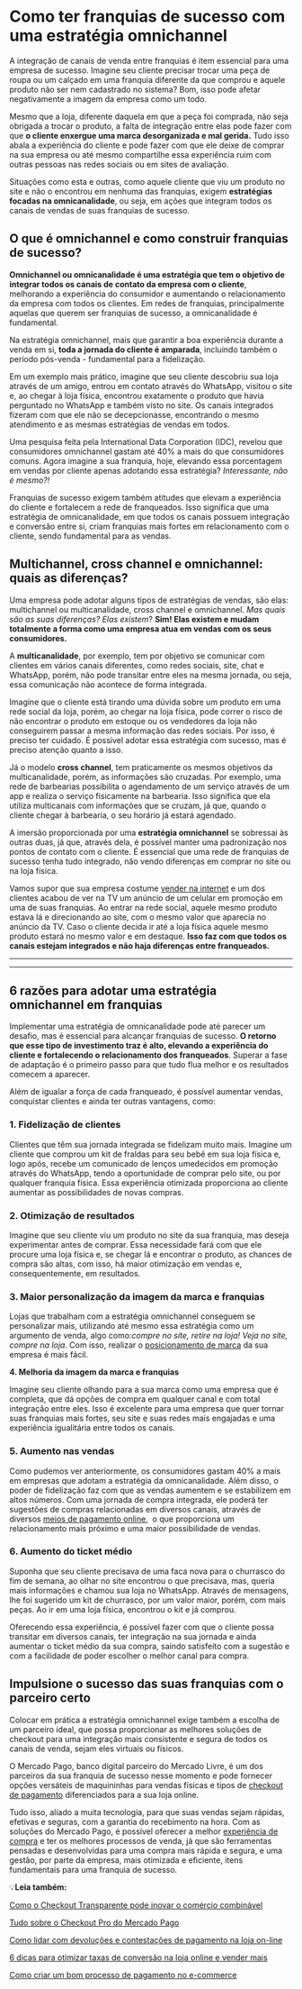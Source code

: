 # Como ter franquias de sucesso com uma estratégia omnichannel

A integração de canais de venda entre franquias é item essencial para uma empresa de sucesso. Imagine seu cliente precisar trocar uma peça de roupa ou um calçado em uma franquia diferente da que comprou e aquele produto não ser nem cadastrado no sistema? Bom, isso pode afetar negativamente a imagem da empresa como um todo.

Mesmo que a loja, diferente daquela em que a peça foi comprada, não seja obrigada a trocar o produto, a falta de integração entre elas pode fazer com que **o cliente enxergue uma marca desorganizada e mal gerida.** Tudo isso abala a experiência do cliente e pode fazer com que ele deixe de comprar na sua empresa ou até mesmo compartilhe essa experiência ruim com outras pessoas nas redes sociais ou em sites de avaliação.

Situações como esta e outras, como aquele cliente que viu um produto no site e não o encontrou em nenhuma das franquias, exigem **estratégias focadas na omnicanalidade**, ou seja, em ações que integram todos os canais de vendas de suas franquias de sucesso.

## **O que é omnichannel e como construir franquias de sucesso?**

**Omnichannel ou omnicanalidade é uma estratégia que tem o objetivo de integrar todos os canais de contato da empresa com o cliente**, melhorando a experiência do consumidor e aumentando o relacionamento da empresa com todos os clientes. Em redes de franquias, principalmente aquelas que querem ser franquias de sucesso, a omnicanalidade é fundamental.

Na estratégia omnichannel, mais que garantir a boa experiência durante a venda em si, **toda a jornada do cliente é amparada**, incluindo também o período pós-venda - fundamental para a fidelização.

Em um exemplo mais prático, imagine que seu cliente descobriu sua loja através de um amigo, entrou em contato através do WhatsApp, visitou o site e, ao chegar à loja física, encontrou exatamente o produto que havia perguntado no WhatsApp e também visto no site. Os canais integrados fizeram com que ele não se decepcionasse, encontrando o mesmo atendimento e as mesmas estratégias de vendas em todos.

Uma pesquisa feita pela International Data Corporation (IDC), revelou que consumidores omnichannel gastam até 40% a mais do que consumidores comuns. Agora imagine a sua franquia, hoje, elevando essa porcentagem em vendas por cliente apenas adotando essa estratégia? *Interessante, não é mesmo?!*

Franquias de sucesso exigem também atitudes que elevam a experiência do cliente e fortalecem a rede de franqueados. Isso significa que uma estratégia de omnicanalidade, em que todos os canais possuem integração e conversão entre si, criam franquias mais fortes em relacionamento com o cliente, sendo fundamental para as vendas.

## **Multichannel, cross channel e omnichannel: quais as diferenças?**

Uma empresa pode adotar alguns tipos de estratégias de vendas, são elas: multichannel ou multicanalidade, cross channel e omnichannel. *Mas quais são as suas diferenças? Elas existem*? **Sim! Elas existem e mudam totalmente a forma como uma empresa atua em vendas com os seus consumidores.**

A **multicanalidade**, por exemplo, tem por objetivo se comunicar com clientes em vários canais diferentes, como redes sociais, site, chat e WhatsApp, porém, não pode transitar entre eles na mesma jornada, ou seja, essa comunicação não acontece de forma integrada.

Imagine que o cliente está tirando uma dúvida sobre um produto em uma rede social da loja, porém, ao chegar na loja física, pode correr o risco de não encontrar o produto em estoque ou os vendedores da loja não conseguirem passar a mesma informação das redes sociais. Por isso, é preciso ter cuidado. É possível adotar essa estratégia com sucesso, mas é preciso atenção quanto a isso.

Já o modelo **cross channel**, tem praticamente os mesmos objetivos da multicanalidade, porém, as informações são cruzadas. Por exemplo, uma rede de barbearias possibilita o agendamento de um serviço através de um app e realiza o serviço fisicamente na barbearia. Isso significa que ela utiliza multicanais com informações que se cruzam, já que, quando o cliente chegar à barbearia, o seu horário já estará agendado.

A imersão proporcionada por uma **estratégia omnichannel** se sobressai às outras duas, já que, através dela, é possível manter uma padronização nos pontos de contato com o cliente. É essencial que uma rede de franquias de sucesso tenha tudo integrado, não vendo diferenças em comprar no site ou na loja física.

Vamos supor que sua empresa costume [vender na internet](https://meubolso.mercadopago.com.br/6-motivos-para-utilizar-uma-plataforma-de-e-commerce-ao-vender-pela-internet) e um dos clientes acabou de ver na TV um anúncio de um celular em promoção em uma de suas franquias. Ao entrar na rede social, aquele mesmo produto estava lá e direcionando ao site, com o mesmo valor que aparecia no anúncio da TV. Caso o cliente decida ir até a loja física aquele mesmo produto estará no mesmo valor e em destaque. **Isso faz com que todos os canais estejam integrados e não haja diferenças entre franqueados.**

****

****

## **6 razões para adotar uma estratégia omnichannel em franquias**

Implementar uma estratégia de omnicanalidade pode até parecer um desafio, mas é essencial para alcançar franquias de sucesso. **O retorno que esse tipo de investimento traz é alto, elevando a experiência do cliente e fortalecendo o relacionamento dos franqueados**. Superar a fase de adaptação é o primeiro passo para que tudo flua melhor e os resultados comecem a aparecer.

Além de igualar a força de cada franqueado, é possível aumentar vendas, conquistar clientes e ainda ter outras vantagens, como:

### **1. Fidelização de clientes**

Clientes que têm sua jornada integrada se fidelizam muito mais. Imagine um cliente que comprou um kit de fraldas para seu bebê em sua loja física e, logo após, recebe um comunicado de lenços umedecidos em promoção através do WhatsApp, tendo a oportunidade de comprar pelo site, ou por qualquer franquia física. Essa experiência otimizada proporciona ao cliente aumentar as possibilidades de novas compras.

### **2. Otimização de resultados**

Imagine que seu cliente viu um produto no site da sua franquia, mas deseja experimentar antes de comprar. Essa necessidade fará com que ele procure uma loja física e, se chegar lá e encontrar o produto, as chances de compra são altas, com isso, há maior otimização em vendas e, consequentemente, em resultados.

### **3. Maior personalização da imagem da marca e franquias**

Lojas que trabalham com a estratégia omnichannel conseguem se personalizar mais, utilizando até mesmo essa estratégia como um argumento de venda, algo como:*compre no site, retire na loja!* *Veja no site, compre na loja.* Com isso, realizar o [posicionamento de marca](https://meubolso.mercadopago.com.br/como-criar-posicionamento-de-marca-para-empresa) da sua empresa é mais fácil.

**4. Melhoria da imagem da marca e franquias** 

Imagine seu cliente olhando para a sua marca como uma empresa que é completa, que dá opções de compra em qualquer canal e com total integração entre eles. Isso é excelente para uma empresa que quer tornar suas franquias mais fortes, seu site e suas redes mais engajadas e uma experiência igualitária entre todos os canais.

### **5. Aumento nas vendas**

Como pudemos ver anteriormente, os consumidores gastam 40% a mais em empresas que adotam a estratégia da omnicanalidade. Além disso, o poder de fidelização faz com que as vendas aumentem e se estabilizem em altos números. Com uma jornada de compra integrada, ele poderá ter sugestões de compras relacionadas em diversos canais, através de diversos [meios de pagamento online](https://meubolso.mercadopago.com.br/meios-de-pagamento-online-como-impactam-a-taxa-de-aprovacao-na-sua-loja),  o que proporciona um relacionamento mais próximo e uma maior possibilidade de vendas.

### **6. Aumento do ticket médio**

Suponha que seu cliente precisava de uma faca nova para o churrasco do fim de semana, ao olhar no site encontrou o que precisava, mas, queria mais informações e chamou sua loja no WhatsApp. Através de mensagens, lhe foi sugerido um kit de churrasco, por um valor maior, porém, com mais peças. Ao ir em uma loja física, encontrou o kit e já comprou.

Oferecendo essa experiência, é possível fazer com que o cliente possa transitar em diversos canais, ter integração na sua jornada e ainda aumentar o ticket médio da sua compra, saindo satisfeito com a sugestão e com a facilidade de poder escolher o melhor canal para compra.

## **Impulsione o sucesso das suas franquias com o parceiro certo**

Colocar em prática a estratégia omnichannel exige também a escolha de um parceiro ideal, que possa proporcionar as melhores soluções de checkout para uma integração mais consistente e segura de todos os canais de venda, sejam eles virtuais ou físicos.

O Mercado Pago, banco digital parceiro do Mercado Livre, é um dos parceiros da sua franquia de sucesso nesse momento e pode fornecer opções versáteis de maquininhas para vendas físicas e tipos de [checkout de pagamento](https://meubolso.mercadopago.com.br/checkout-de-pagamento-certo-para-empresa) diferenciados para a sua loja online.

Tudo isso, aliado a muita tecnologia, para que suas vendas sejam rápidas, efetivas e seguras, com a garantia do recebimento na hora. Com as soluções do Mercado Pago, é possível oferecer a melhor [experiência de compra](https://meubolso.mercadopago.com.br/6-passos-para-facilitar-a-experiencia-de-compra-no-seu-site) e ter os melhores processos de venda, já que são ferramentas pensadas e desenvolvidas para uma compra mais rápida e segura, e uma gestão, por parte da empresa, mais otimizada e eficiente, itens fundamentais para uma franquia de sucesso.

💡**Leia também:**

[Como o Checkout Transparente pode inovar o comércio combinável](https://meubolso.mercadopago.com.br/checkout-transparente-comercio-combinavel)

[Tudo sobre o Checkout Pro do Mercado Pago](https://meubolso.mercadopago.com.br/o-que-e-o-checkout-mercado-pago)

[Como lidar com devoluções e contestações de pagamento na loja on-line](https://meubolso.mercadopago.com.br/como-lidar-com-devolucoes-e-contestacoes-de-pagamento-na-sua-loja-on-line)

[6 dicas para otimizar taxas de conversão na loja online e vender mais](https://meubolso.mercadopago.com.br/6-dicas-para-otimizar-taxas-de-conversao-na-loja-online-e-vender-mais)

[Como criar um bom processo de pagamento no e-commerce](https://meubolso.mercadopago.com.br/processo-de-pagamento-no-e-commerce)